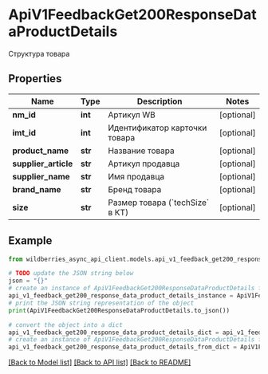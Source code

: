 # ApiV1FeedbackGet200ResponseDataProductDetails

Структура товара

## Properties

Name | Type | Description | Notes
------------ | ------------- | ------------- | -------------
**nm_id** | **int** | Артикул WB | [optional] 
**imt_id** | **int** | Идентификатор карточки товара | [optional] 
**product_name** | **str** | Название товара | [optional] 
**supplier_article** | **str** | Артикул продавца | [optional] 
**supplier_name** | **str** | Имя продавца | [optional] 
**brand_name** | **str** | Бренд товара | [optional] 
**size** | **str** | Размер товара (&#x60;techSize&#x60; в КТ) | [optional] 

## Example

```python
from wildberries_async_api_client.models.api_v1_feedback_get200_response_data_product_details import ApiV1FeedbackGet200ResponseDataProductDetails

# TODO update the JSON string below
json = "{}"
# create an instance of ApiV1FeedbackGet200ResponseDataProductDetails from a JSON string
api_v1_feedback_get200_response_data_product_details_instance = ApiV1FeedbackGet200ResponseDataProductDetails.from_json(json)
# print the JSON string representation of the object
print(ApiV1FeedbackGet200ResponseDataProductDetails.to_json())

# convert the object into a dict
api_v1_feedback_get200_response_data_product_details_dict = api_v1_feedback_get200_response_data_product_details_instance.to_dict()
# create an instance of ApiV1FeedbackGet200ResponseDataProductDetails from a dict
api_v1_feedback_get200_response_data_product_details_from_dict = ApiV1FeedbackGet200ResponseDataProductDetails.from_dict(api_v1_feedback_get200_response_data_product_details_dict)
```
[[Back to Model list]](../README.md#documentation-for-models) [[Back to API list]](../README.md#documentation-for-api-endpoints) [[Back to README]](../README.md)


